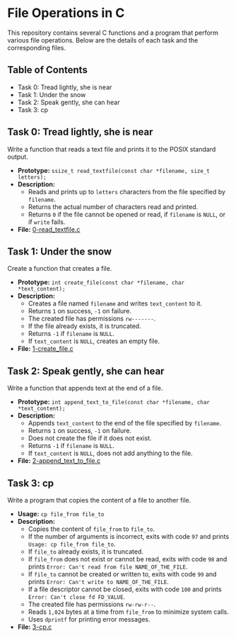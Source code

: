 # File Operations in C

This repository contains several C functions and a program that perform various file operations. Below are the details of each task and the corresponding files.

## Table of Contents

- Task 0: Tread lightly, she is near
- Task 1: Under the snow
- Task 2: Speak gently, she can hear
- Task 3: cp

## Task 0: Tread lightly, she is near

Write a function that reads a text file and prints it to the POSIX standard output.

- **Prototype:** `ssize_t read_textfile(const char *filename, size_t letters);`
- **Description:**
  - Reads and prints up to `letters` characters from the file specified by `filename`.
  - Returns the actual number of characters read and printed.
  - Returns `0` if the file cannot be opened or read, if `filename` is `NULL`, or if `write` fails.
- **File:** [0-read_textfile.c](0-read_textfile.c)

## Task 1: Under the snow

Create a function that creates a file.

- **Prototype:** `int create_file(const char *filename, char *text_content);`
- **Description:**
  - Creates a file named `filename` and writes `text_content` to it.
  - Returns `1` on success, `-1` on failure.
  - The created file has permissions `rw-------`.
  - If the file already exists, it is truncated.
  - Returns `-1` if `filename` is `NULL`.
  - If `text_content` is `NULL`, creates an empty file.
- **File:** [1-create_file.c](1-create_file.c)

## Task 2: Speak gently, she can hear

Write a function that appends text at the end of a file.

- **Prototype:** `int append_text_to_file(const char *filename, char *text_content);`
- **Description:**
  - Appends `text_content` to the end of the file specified by `filename`.
  - Returns `1` on success, `-1` on failure.
  - Does not create the file if it does not exist.
  - Returns `-1` if `filename` is `NULL`.
  - If `text_content` is `NULL`, does not add anything to the file.
- **File:** [2-append_text_to_file.c](2-append_text_to_file.c)

## Task 3: cp

Write a program that copies the content of a file to another file.

- **Usage:** `cp file_from file_to`
- **Description:**
  - Copies the content of `file_from` to `file_to`.
  - If the number of arguments is incorrect, exits with code `97` and prints `Usage: cp file_from file_to`.
  - If `file_to` already exists, it is truncated.
  - If `file_from` does not exist or cannot be read, exits with code `98` and prints `Error: Can't read from file NAME_OF_THE_FILE`.
  - If `file_to` cannot be created or written to, exits with code `99` and prints `Error: Can't write to NAME_OF_THE_FILE`.
  - If a file descriptor cannot be closed, exits with code `100` and prints `Error: Can't close fd FD_VALUE`.
  - The created file has permissions `rw-rw-r--`.
  - Reads `1,024` bytes at a time from `file_from` to minimize system calls.
  - Uses `dprintf` for printing error messages.
- **File:** [3-cp.c](3-cp.c)
